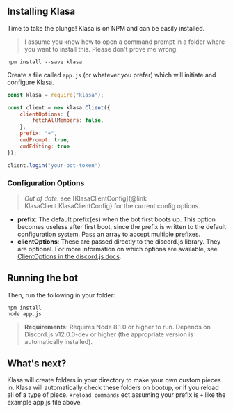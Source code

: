 ## Installing Klasa

Time to take the plunge! Klasa is on NPM and can be easily installed.

> I assume you know how to open a command prompt in a folder where you want to install this. Please don't prove me wrong.

```
npm install --save klasa
```

Create a file called `app.js` (or whatever you prefer) which will initiate and configure Klasa.

```javascript
const klasa = require("klasa");

const client = new klasa.Client({
    clientOptions: {
        fetchAllMembers: false,
    },
    prefix: "+",
    cmdPrompt: true,
    cmdEditing: true
});

client.login("your-bot-token")
```

### Configuration Options

>*Out of date*: see [KlasaClientConfig]{@link KlasaClient.KlasaClientConfig} for the current config options.

- **prefix**: The default prefix(es) when the bot first boots up. This option becomes useless after first boot, since the prefix is written to the default configuration system. Pass an array to accept multiple prefixes.
- **clientOptions**: These are passed directly to the discord.js library. They are optional. For more information on which options are available, see [ClientOptions in the discord.js docs](https://discord.js.org/#/docs/main/stable/typedef/ClientOptions).

## Running the bot

Then, run the following in your folder:

```
npm install
node app.js
```

> **Requirements**: Requires Node 8.1.0 or higher to run. Depends on Discord.js v12.0.0-dev or higher (the appropriate version is automatically installed).

## What's next?

Klasa will create folders in your directory to make your own custom pieces in. Klasa will automatically check these folders on bootup, or if you reload all of a type of piece. `+reload commands` ect assuming your prefix is `+` like the example app.js file above.
